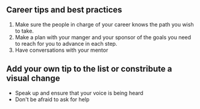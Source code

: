 ## Career tips and best practices

1. Make sure the people in charge of your career knows the path you wish to take.
1. Make a plan with your manger and your sponsor of the goals you need to reach for you to advance in each step.
1. Have conversations with your mentor

## Add your own tip to the list or constribute a visual change

- Speak up and ensure that your voice is being heard
- Don't be afraid to ask for help
